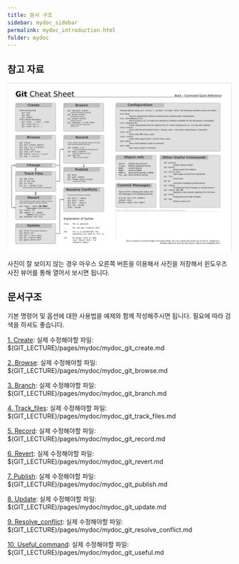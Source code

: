 ```yaml
---
title: 문서 구조
sidebar: mydoc_sidebar
permalink: mydoc_introduction.html
folder: mydoc
---
```

## 참고 자료
![Image of git cheat](images/git_cheat.png)

사진이 잘 보이지 않는 경우 마우스 오른쪽 버튼을 이용해서 사진을 저장해서 윈도우즈 사진 뷰어를 통해 열어서 보시면 됩니다.

## 문서구조

기본 명령어 및 옵션에 대한 사용법을 예제와 함께 작성해주시면 됩니다.
필요에 따라 검색을 하셔도 좋습니다.

[1. Create](./mydoc_git_create.md): 실제 수정해야할 파일: $(GIT_LECTURE)/pages/mydoc/mydoc_git_create.md

[2. Browse](./mydoc_git_browse.md): 실제 수정해야할 파일: $(GIT_LECTURE)/pages/mydoc/mydoc_git_browse.md

[3. Branch](./mydoc_git_branch.md): 실제 수정해야할 파일: $(GIT_LECTURE)/pages/mydoc/mydoc_git_branch.md

[4. Track_files](./mydoc_git_track_files.md): 실제 수정해야할 파일: $(GIT_LECTURE)/pages/mydoc/mydoc_git_track_files.md

[5. Record](./mydoc_git_record.md): 실제 수정해야할 파일: $(GIT_LECTURE)/pages/mydoc/mydoc_git_record.md

[6. Revert](./mydoc_git_revert.md): 실제 수정해야할 파일: $(GIT_LECTURE)/pages/mydoc/mydoc_git_revert.md

[7. Publish](./mydoc_git_publish.md): 실제 수정해야할 파일: $(GIT_LECTURE)/pages/mydoc/mydoc_git_publish.md

[8. Update](./mydoc_git_update.md): 실제 수정해야할 파일: $(GIT_LECTURE)/pages/mydoc/mydoc_git_update.md

[9. Resolve_conflict](./mydoc_git_resolve_conflict.md): 실제 수정해야할 파일: $(GIT_LECTURE)/pages/mydoc/mydoc_git_resolve_conflict.md

[10. Useful_command](./mydoc_git_useful.md): 실제 수정해야할 파일: $(GIT_LECTURE)/pages/mydoc/mydoc_git_useful.md

